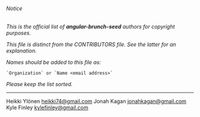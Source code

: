 ###### Notice

*This is the official list of **angular-brunch-seed** authors for copyright purposes.*

*This file is distinct from the CONTRIBUTORS file. See the latter for an
explanation.*

*Names should be added to this file as:*

	`Organization` or `Name <email address>`

*Please keep the list sorted.*

* * *

Heikki Ylönen <heikki74@gmail.com>
Jonah Kagan <jonahkagan@gmail.com>
Kyle Finley <kylefinley@gmail.com>
